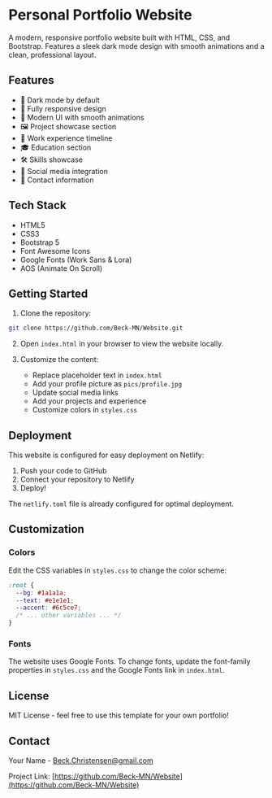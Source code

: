 # Personal Portfolio Website

A modern, responsive portfolio website built with HTML, CSS, and Bootstrap. Features a sleek dark mode design with smooth animations and a clean, professional layout.

## Features

- 🌙 Dark mode by default
- 📱 Fully responsive design
- 🎨 Modern UI with smooth animations
- 🖼️ Project showcase section
- 💼 Work experience timeline
- 🎓 Education section
- 🛠️ Skills showcase
- 🔗 Social media integration
- 📧 Contact information

## Tech Stack

- HTML5
- CSS3
- Bootstrap 5
- Font Awesome Icons
- Google Fonts (Work Sans & Lora)
- AOS (Animate On Scroll)

## Getting Started

1. Clone the repository:
```bash
git clone https://github.com/Beck-MN/Website.git
```

2. Open `index.html` in your browser to view the website locally.

3. Customize the content:
   - Replace placeholder text in `index.html`
   - Add your profile picture as `pics/profile.jpg`
   - Update social media links
   - Add your projects and experience
   - Customize colors in `styles.css`

## Deployment

This website is configured for easy deployment on Netlify:

1. Push your code to GitHub
2. Connect your repository to Netlify
3. Deploy!

The `netlify.toml` file is already configured for optimal deployment.

## Customization

### Colors
Edit the CSS variables in `styles.css` to change the color scheme:
```css
:root {
  --bg: #1a1a1a;
  --text: #e1e1e1;
  --accent: #6c5ce7;
  /* ... other variables ... */
}
```

### Fonts
The website uses Google Fonts. To change fonts, update the font-family properties in `styles.css` and the Google Fonts link in `index.html`.

## License

MIT License - feel free to use this template for your own portfolio!

## Contact

Your Name - [Beck.Christensen@gmail.com](mailto:beck.christensen@gmail.com)

Project Link: [https://github.com/Beck-MN/Website](https://github.com/Beck-MN/Website)
